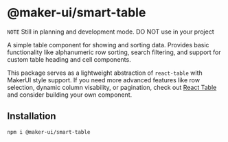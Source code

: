 # @maker-ui/smart-table

`NOTE` Still in planning and development mode. DO NOT use in your project

A simple table component for showing and sorting data. Provides basic functionality like alphanumeric row sorting, search filtering, and support for custom table heading and cell components.

This package serves as a lightweight abstraction of `react-table` with MakerUI style support. If you need more advanced features like row selection, dynamic column visability, or pagination, check out [React Table](https://react-table.js.org/) and consider building your own component.

## Installation

```
npm i @maker-ui/smart-table
```
